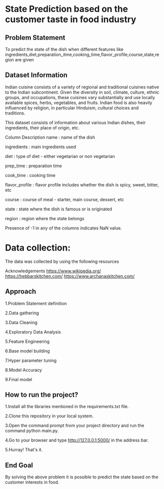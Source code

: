 # State Prediction based on the customer taste in food industry
## Problem Statement 
To predict the state of the dish when different features like ingredients,diet,preparation_itme,cooking_time,flavor_profile,course,state,region are given

## Dataset Information

Indian cuisine consists of a variety of regional and traditional cuisines native to the Indian subcontinent. Given the diversity in soil, climate, culture, ethnic groups, and occupations, these cuisines vary substantially and use locally available spices, herbs, vegetables, and fruits. Indian food is also heavily influenced by religion, in particular Hinduism, cultural choices and traditions.

This dataset consists of information about various Indian dishes, their ingredients, their place of origin, etc.

Column Description
name : name of the dish

ingredients : main ingredients used

diet : type of diet - either vegetarian or non vegetarian

prep_time : preparation time

cook_time : cooking time

flavor_profile : flavor profile includes whether the dish is spicy, sweet, bitter, etc

course : course of meal - starter, main course, dessert, etc

state : state where the dish is famous or is originated

region : region where the state belongs

Presence of -1 in any of the columns indicates NaN value.

# Data collection:

The data was collected by using the following resources

Acknowledgements
https://www.wikipedia.org/
https://hebbarskitchen.com/
https://www.archanaskitchen.com/

## Approach

1.Problem Statement definition

2.Data gathering

3.Data Cleaning

4.Exploratory Data Analysis

5.Feature Engineering

6.Base model building

7.Hyper parameter tuning

8.Model Accuracy

9.Final model

## How to run the project?

1.Install all the libraries mentioned in the requirements.txt file.

2.Clone this repository in your local system.

3.Open the command prompt from your project directory and run the command python main.py.

4.Go to your browser and type http://127.0.0.1:5000/ in the address bar.

5.Hurray! That's it.

## End Goal
By solving the above problem it is possible to predict the state based on the customer interests in food.
